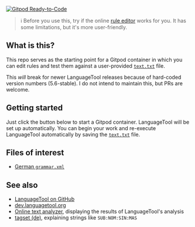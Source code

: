 [![Gitpod Ready-to-Code](https://img.shields.io/badge/Gitpod-Ready--to--Code-blue?logo=gitpod)](https://gitpod.io/from-referrer/)

> ℹ️ Before you use this, try if the online [rule editor](https://community.languagetool.org/ruleEditor2/) works for you.
> It has some limitations, but it's more user-friendly.

## What is this?
This repo serves as the starting point for a Gitpod container in which you can edit rules and test them against a user-provided [`text.txt`](text.txt) file.

This *will* break for newer LanguageTool releases because of hard-coded version numbers (5.6-stable).
I do not intend to maintain this, but PRs are welcome.

## Getting started
Just click the button below to start a Gitpod container.
LanguageTool will be set up automatically.
You can begin your work and re-execute LanguageTool automatically by saving the [`text.txt`](text.txt) file.

## Files of interest
- [German `grammar.xml`](LanguageTool-5.6-stable/org/languagetool/rules/de/grammar.xml)

## See also
- [LanguageTool on GitHub](https://github.com/languagetool-org/languagetool)
- [dev.languagetool.org](https://dev.languagetool.org/)
- [Online text analyzer](https://community.languagetool.org/analysis/analyzeText), displaying the results of LanguageTool's analysis
- [tagset (de)](https://github.com/languagetool-org/languagetool/blob/master/languagetool-language-modules/de/src/main/resources/org/languagetool/resource/de/tagset.txt), explaining strings like `SUB:NOM:SIN:MAS`
